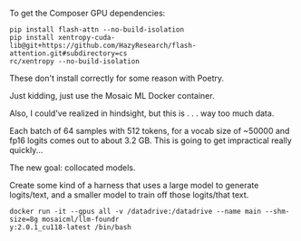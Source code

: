 To get the Composer GPU dependencies:
```
pip install flash-attn --no-build-isolation
pip install xentropy-cuda-lib@git+https://github.com/HazyResearch/flash-attention.git#subdirectory=cs
rc/xentropy --no-build-isolation
```

These don't install correctly for some reason with Poetry.

Just kidding, just use the Mosaic ML Docker container.

Also, I could've realized in hindsight, but this is . . . way too much data.

Each batch of 64 samples with 512 tokens, for a vocab size of ~50000 and fp16 logits comes out to about 3.2 GB. This is going to get impractical really quickly...

The new goal: collocated models.

Create some kind of a harness that uses a large model to generate logits/text, and a smaller model to train off those logits/that text.

```
docker run -it --gpus all -v /datadrive:/datadrive --name main --shm-size=8g mosaicml/llm-foundr
y:2.0.1_cu118-latest /bin/bash
```